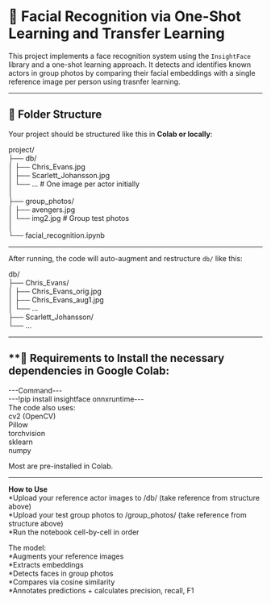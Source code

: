

# 🚀 Facial Recognition via One-Shot Learning and Transfer Learning

This project implements a face recognition system using the `InsightFace` library and a one-shot learning approach. It detects and identifies known actors in group photos by comparing their facial embeddings with a single reference image per person using trasnfer learning.

---

## 📁 Folder Structure

Your project should be structured like this in **Colab or locally**:  

project/  
├── db/  
│ ├── Chris_Evans.jpg  
│ ├── Scarlett_Johansson.jpg  
│ └── ... # One image per actor initially  
│  
├── group_photos/  
│ ├── avengers.jpg  
│ └── img2.jpg # Group test photos  
│  
└── facial_recognition.ipynb  



------------------------------
After running, the code will auto-augment and restructure `db/` like this:  


db/  
├── Chris_Evans/  
│   ├── Chris_Evans_orig.jpg  
│   ├── Chris_Evans_aug1.jpg  
│   └── ...  
├── Scarlett_Johansson/  
└── ...  


-------------------------------


**🧠 Requirements to Install the necessary dependencies in Google Colab:  
--
---Command---  
---!pip install insightface onnxruntime---  
The code also uses:  
cv2 (OpenCV)  
Pillow  
torchvision  
sklearn  
numpy  

Most are pre-installed in Colab.  



---------------------

**How to Use**  
*Upload your reference actor images to /db/     (take reference from structure above)  
*Upload your test group photos to /group_photos/    (take reference from structure above)  
*Run the notebook cell-by-cell in order  

The model:  
*Augments your reference images  
*Extracts embeddings  
*Detects faces in group photos  
*Compares via cosine similarity  
*Annotates predictions + calculates precision, recall, F1  






